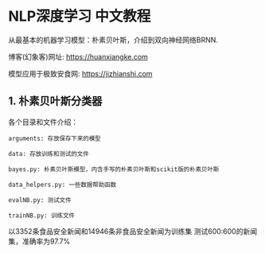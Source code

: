 # NLP深度学习 中文教程

从最基本的机器学习模型：朴素贝叶斯，介绍到双向神经网络BRNN.

博客(幻象客)网址:   https://huanxiangke.com

模型应用于极致安食网:   https://jizhianshi.com

## 1. 朴素贝叶斯分类器
各个目录和文件介绍：

    arguments: 存放保存下来的模型

    data: 存放训练和测试的文件

    bayes.py: 朴素贝叶斯模型，内含手写的朴素贝叶斯和scikit版的朴素贝叶斯

    data_helpers.py: 一些数据帮助函数

    evalNB.py: 测试文件

    trainNB.py: 训练文件


以3352条食品安全新闻和14946条非食品安全新闻为训练集
测试600:600的新闻集，准确率为97.7%

    